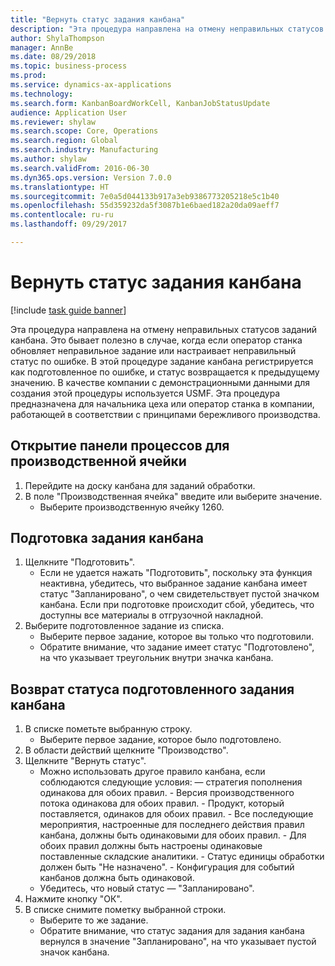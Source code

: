 ```yaml
--- 
title: "Вернуть статус задания канбана"
description: "Эта процедура направлена на отмену неправильных статусов заданий канбана."
author: ShylaThompson
manager: AnnBe
ms.date: 08/29/2018
ms.topic: business-process
ms.prod: 
ms.service: dynamics-ax-applications
ms.technology: 
ms.search.form: KanbanBoardWorkCell, KanbanJobStatusUpdate
audience: Application User
ms.reviewer: shylaw
ms.search.scope: Core, Operations
ms.search.region: Global
ms.search.industry: Manufacturing
ms.author: shylaw
ms.search.validFrom: 2016-06-30
ms.dyn365.ops.version: Version 7.0.0
ms.translationtype: HT
ms.sourcegitcommit: 7e0a5d044133b917a3eb9386773205218e5c1b40
ms.openlocfilehash: 55d359232da5f3087b1e6baed182a20da09aeff7
ms.contentlocale: ru-ru
ms.lasthandoff: 09/29/2017

---
```

# <a name="revert-kanban-job-status"></a>Вернуть статус задания канбана

[!include [task guide banner](../../includes/task-guide-banner.md)]

Эта процедура направлена на отмену неправильных статусов заданий канбана. Это бывает полезно в случае, когда если оператор станка обновляет неправильное задание или настраивает неправильный статус по ошибке. В этой процедуре задание канбана регистрируется как подготовленное по ошибке, и статус возвращается к предыдущему значению. В качестве компании с демонстрационными данными для создания этой процедуры используется USMF. Эта процедура предназначена для начальника цеха или оператор станка в компании, работающей в соответствии с принципами бережливого производства.


## <a name="open-process-board-for-the-work-cell"></a>Открытие панели процессов для производственной ячейки
1. Перейдите на доску канбана для заданий обработки.
2. В поле "Производственная ячейка" введите или выберите значение.
    * Выберите производственную ячейку 1260.  

## <a name="prepare-kanban-job"></a>Подготовка задания канбана
1. Щелкните "Подготовить".
    * Если не удается нажать "Подготовить", поскольку эта функция неактивна, убедитесь, что выбранное задание канбана имеет статус "Запланировано", о чем свидетельствует пустой значком канбана. Если при подготовке происходит сбой, убедитесь, что доступны все материалы в отгрузочной накладной.  
2. Выберите подготовленное задание из списка.
    * Выберите первое задание, которое вы только что подготовили.  
    * Обратите внимание, что задание имеет статус "Подготовлено", на что указывает треугольник внутри значка канбана.  

## <a name="revert-the-status-of-the-prepared-kanban-job"></a>Возврат статуса подготовленного задания канбана
1. В списке пометьте выбранную строку.
    * Выберите первое задание, которое было подготовлено.  
2. В области действий щелкните "Производство".
3. Щелкните "Вернуть статус".
    * Можно использовать другое правило канбана, если соблюдаются следующие условия:  — стратегия пополнения одинакова для обоих правил.  - Версия производственного потока одинакова для обоих правил.  - Продукт, который поставляется, одинаков для обоих правил.  - Все последующие мероприятия, настроенные для последнего действия правил канбана, должны быть одинаковыми для обоих правил.  - Для обоих правил должны быть настроены одинаковые поставленные складские аналитики.  - Статус единицы обработки должен быть "Не назначено".  - Конфигурация для событий канбанов должна быть одинаковой.  
    * Убедитесь, что новый статус — "Запланировано".  
4. Нажмите кнопку "OК".
5. В списке снимите пометку выбранной строки.
    * Выберите то же задание.  
    * Обратите внимание, что статус задания для задания канбана вернулся в значение "Запланировано", на что указывает пустой значок канбана.  


